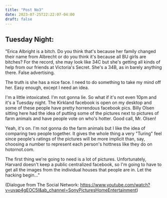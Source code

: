 ```yaml
---
title: "Post No3"
date: 2023-07-25T22:22:07-04:00
draft: false
---
```


## Tuesday Night:

"Erica Albright is a bitch. Do you think that's because her family changed their name from Albrecht or do you think it's because all BU girls are bitches? For the record, she may look like 34C but she's getting all kinds of help from our friends at Victoria's Secret. She's a 34B, as in barely anything there. False advertising.

The truth is she has a nice face. I need to do something to take my mind off her. Easy enough, except I need an idea. 

I'm a little intoxicated. I'm not gonna lie. So what if it's not even 10pm and it's a Tuesday night. The Kirkland facebook is open on my desktop and some of these people have pretty horrendous facebook pics. Billy Olsen sitting here had the idea of putting some of the pictures next to pictures of farm animals and have people vote on who's hotter. Good call, Mr. Olsen! 

Yeah, it's on. I'm not gonna do the farm animals but I like the idea of comparing two people together. It gives the whole thing a very "Turing" feel since people's ratings of the pictures will be more implicit than, say, choosing a number to represent each person's hottness like they do on hotornot.com.

The first thing we're going to need is a lot of pictures. Unfortunately, Harvard doesn't keep a public centralized facebook, so I'm going to have to get all the images from the individual houses that people are in. Let the hacking begin..."

(Dialogue from The Social Network: https://www.youtube.com/watch?v=uvap4gEOC5I&ab_channel=SonyPicturesHomeEntertainment)
